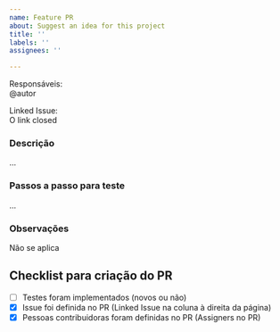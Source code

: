```yaml
---
name: Feature PR
about: Suggest an idea for this project
title: ''
labels: ''
assignees: ''

---
```


Responsáveis:  
@autor

Linked Issue:  
O link closed

### Descrição

...

### Passos a passo para teste

...

### Observações

Não se aplica

## Checklist para criação do PR

- [ ] Testes foram implementados (novos ou não)
- [x] Issue foi definida no PR (Linked Issue na coluna à direita da página)
- [x] Pessoas contribuidoras foram definidas no PR (Assigners no PR)
